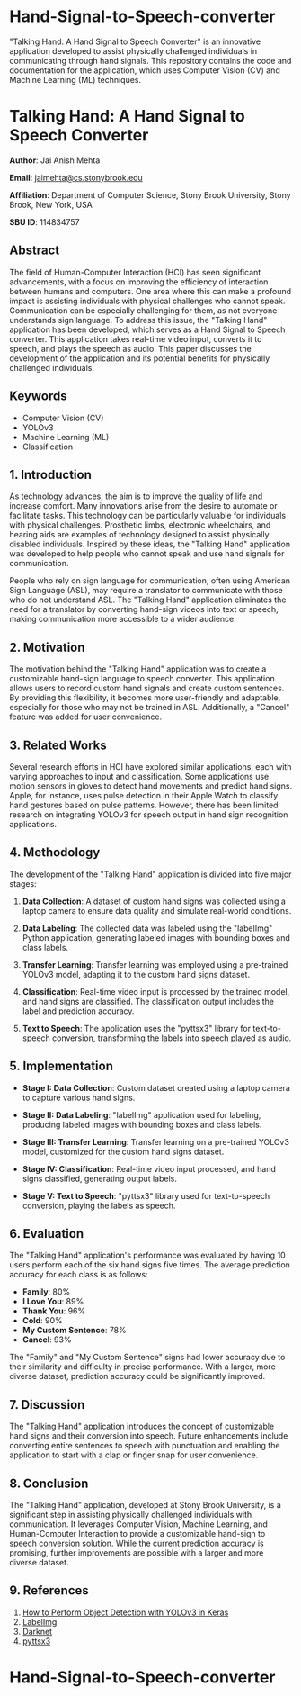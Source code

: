 # Hand-Signal-to-Speech-converter
"Talking Hand: A Hand Signal to Speech Converter" is an innovative application developed to assist physically challenged individuals in communicating through hand signals. This repository contains the code and documentation for the application, which uses Computer Vision (CV) and Machine Learning (ML) techniques.


# Talking Hand: A Hand Signal to Speech Converter

**Author**: Jai Anish Mehta

**Email**: jaimehta@cs.stonybrook.edu

**Affiliation**: Department of Computer Science, Stony Brook University, Stony Brook, New York, USA

**SBU ID**: 114834757

## Abstract

The field of Human-Computer Interaction (HCI) has seen significant advancements, with a focus on improving the efficiency of interaction between humans and computers. One area where this can make a profound impact is assisting individuals with physical challenges who cannot speak. Communication can be especially challenging for them, as not everyone understands sign language. To address this issue, the "Talking Hand" application has been developed, which serves as a Hand Signal to Speech converter. This application takes real-time video input, converts it to speech, and plays the speech as audio. This paper discusses the development of the application and its potential benefits for physically challenged individuals.

## Keywords

- Computer Vision (CV)
- YOLOv3
- Machine Learning (ML)
- Classification

## 1. Introduction

As technology advances, the aim is to improve the quality of life and increase comfort. Many innovations arise from the desire to automate or facilitate tasks. This technology can be particularly valuable for individuals with physical challenges. Prosthetic limbs, electronic wheelchairs, and hearing aids are examples of technology designed to assist physically disabled individuals. Inspired by these ideas, the "Talking Hand" application was developed to help people who cannot speak and use hand signals for communication.

People who rely on sign language for communication, often using American Sign Language (ASL), may require a translator to communicate with those who do not understand ASL. The "Talking Hand" application eliminates the need for a translator by converting hand-sign videos into text or speech, making communication more accessible to a wider audience.

## 2. Motivation

The motivation behind the "Talking Hand" application was to create a customizable hand-sign language to speech converter. This application allows users to record custom hand signals and create custom sentences. By providing this flexibility, it becomes more user-friendly and adaptable, especially for those who may not be trained in ASL. Additionally, a "Cancel" feature was added for user convenience.

## 3. Related Works

Several research efforts in HCI have explored similar applications, each with varying approaches to input and classification. Some applications use motion sensors in gloves to detect hand movements and predict hand signs. Apple, for instance, uses pulse detection in their Apple Watch to classify hand gestures based on pulse patterns. However, there has been limited research on integrating YOLOv3 for speech output in hand sign recognition applications.

## 4. Methodology

The development of the "Talking Hand" application is divided into five major stages:

1. **Data Collection**: A dataset of custom hand signs was collected using a laptop camera to ensure data quality and simulate real-world conditions.

2. **Data Labeling**: The collected data was labeled using the "labelImg" Python application, generating labeled images with bounding boxes and class labels.

3. **Transfer Learning**: Transfer learning was employed using a pre-trained YOLOv3 model, adapting it to the custom hand signs dataset.

4. **Classification**: Real-time video input is processed by the trained model, and hand signs are classified. The classification output includes the label and prediction accuracy.

5. **Text to Speech**: The application uses the "pyttsx3" library for text-to-speech conversion, transforming the labels into speech played as audio.

## 5. Implementation

- **Stage I: Data Collection**: Custom dataset created using a laptop camera to capture various hand signs.

- **Stage II: Data Labeling**: "labelImg" application used for labeling, producing labeled images with bounding boxes and class labels.

- **Stage III: Transfer Learning**: Transfer learning on a pre-trained YOLOv3 model, customized for the custom hand signs dataset.

- **Stage IV: Classification**: Real-time video input processed, and hand signs classified, generating output labels.

- **Stage V: Text to Speech**: "pyttsx3" library used for text-to-speech conversion, playing the labels as speech.

## 6. Evaluation

The "Talking Hand" application's performance was evaluated by having 10 users perform each of the six hand signs five times. The average prediction accuracy for each class is as follows:

- **Family**: 80%
- **I Love You**: 89%
- **Thank You**: 96%
- **Cold**: 90%
- **My Custom Sentence**: 78%
- **Cancel**: 93%

The "Family" and "My Custom Sentence" signs had lower accuracy due to their similarity and difficulty in precise performance. With a larger, more diverse dataset, prediction accuracy could be significantly improved.

## 7. Discussion

The "Talking Hand" application introduces the concept of customizable hand signs and their conversion into speech. Future enhancements include converting entire sentences to speech with punctuation and enabling the application to start with a clap or finger snap for user convenience.

## 8. Conclusion

The "Talking Hand" application, developed at Stony Brook University, is a significant step in assisting physically challenged individuals with communication. It leverages Computer Vision, Machine Learning, and Human-Computer Interaction to provide a customizable hand-sign to speech conversion solution. While the current prediction accuracy is promising, further improvements are possible with a larger and more diverse dataset.

## 9. References

1. [How to Perform Object Detection with YOLOv3 in Keras](https://machinelearningmastery.com/how-to-perform-object-detection-with-yolov3-in-keras/)
2. [LabelImg](https://github.com/heartexlabs/labelImg)
3. [Darknet](https://github.com/AlexeyAB/darknet)
4. [pyttsx3](https://pypi.org/project/pyttsx3/)
# Hand-Signal-to-Speech-converter
